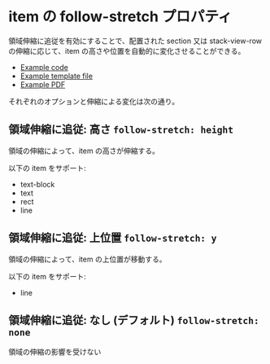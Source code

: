 # item の follow-stretch プロパティ

領域伸縮に追従を有効にすることで、配置された section 又は stack-view-row の伸縮に応じて、item の高さや位置を自動的に変化させることができる。

- [Example code](test_section_report_item_follow_stretch.rb)
- [Example template file](template.tlf)
- [Example PDF](expect.pdf)


それぞれのオプションと伸縮による変化は次の通り。

## 領域伸縮に追従: 高さ `follow-stretch: height`

領域の伸縮によって、item の高さが伸縮する。

以下の item をサポート:

- text-block
- text
- rect
- line

## 領域伸縮に追従: 上位置 `follow-stretch: y`

領域の伸縮によって、item の上位置が移動する。

以下の item をサポート:

- line

## 領域伸縮に追従: なし (デフォルト) `follow-stretch: none`

領域の伸縮の影響を受けない
